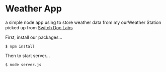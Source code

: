 # Weather App
a simple node app using <DB> to store weather data from my ourWeather Station picked up from [Switch Doc Labs](https://github.com/switchdoclabs/OurWeatherWeatherPlus)


First, install our packages...

`$ npm install `

Then to start server...

`$ node server.js`
